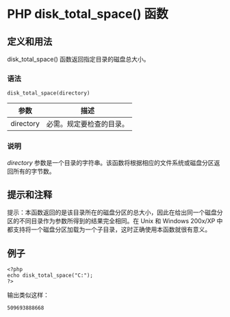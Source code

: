 # PHP disk_total_space() 函数



## 定义和用法

disk_total_space() 函数返回指定目录的磁盘总大小。

### 语法

```
disk_total_space(directory)
```

| 参数 | 描述 |
| --- | --- |
| directory | 必需。规定要检查的目录。 |

### 说明

_directory_ 参数是一个目录的字符串。该函数将根据相应的文件系统或磁盘分区返回所有的字节数。

## 提示和注释

提示：本函数返回的是该目录所在的磁盘分区的总大小，因此在给出同一个磁盘分区的不同目录作为参数所得到的结果完全相同。在 Unix 和 Windows 200x/XP 中都支持将一个磁盘分区加载为一个子目录，这时正确使用本函数就很有意义。

## 例子

```
<?php
echo disk_total_space("C:");
?> 
```

输出类似这样：

```
509693888668
```



